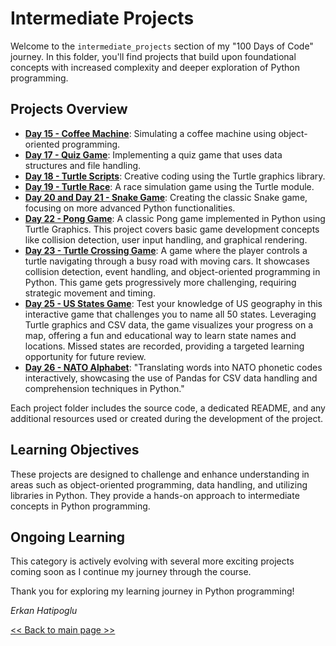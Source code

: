 # Intermediate Projects

Welcome to the `intermediate_projects` section of my "100 Days of Code" journey. In this folder, you'll find projects that build upon foundational concepts with increased complexity and deeper exploration of Python programming.

## Projects Overview

- **[Day 15 - Coffee Machine](day_15_coffee_machine)**: Simulating a coffee machine using object-oriented programming.
- **[Day 17 - Quiz Game](day_17_quiz_game)**: Implementing a quiz game that uses data structures and file handling.
- **[Day 18 - Turtle Scripts](day_18_turtle_scripts)**: Creative coding using the Turtle graphics library.
- **[Day 19 - Turtle Race](day_19_turtle_race)**: A race simulation game using the Turtle module.
- **[Day 20 and Day 21 - Snake Game](day_20_and_21_snake_game)**: Creating the classic Snake game, focusing on more advanced Python functionalities.
- **[Day 22 - Pong Game](day_22_pong_game)**: A classic Pong game implemented in Python using Turtle Graphics. This project covers basic game development concepts like collision detection, user input handling, and graphical rendering.
- **[Day 23 - Turtle Crossing Game](day_23_turtle_crossing_game)**: A game where the player controls a turtle navigating through a busy road with moving cars. It showcases collision detection, event handling, and object-oriented programming in Python. This game gets progressively more challenging, requiring strategic movement and timing.
- **[Day 25 - US States Game](day_25_us_states_game)**: Test your knowledge of US geography in this interactive game that challenges you to name all 50 states. Leveraging Turtle graphics and CSV data, the game visualizes your progress on a map, offering a fun and educational way to learn state names and locations. Missed states are recorded, providing a targeted learning opportunity for future review.
- **[Day 26 - NATO Alphabet](day_26_nato_alphabet)**: "Translating words into NATO phonetic codes interactively, showcasing the use of Pandas for CSV data handling and comprehension techniques in Python."

Each project folder includes the source code, a dedicated README, and any additional resources used or created during the development of the project.

## Learning Objectives

These projects are designed to challenge and enhance understanding in areas such as object-oriented programming, data handling, and utilizing libraries in Python. They provide a hands-on approach to intermediate concepts in Python programming.

## Ongoing Learning

This category is actively evolving with several more exciting projects coming soon as I continue my journey through the course.

Thank you for exploring my learning journey in Python programming!

*Erkan Hatipoglu*

[<< Back to main page >>](https://github.com/ErkanHatipoglu/100-days-of-code)
